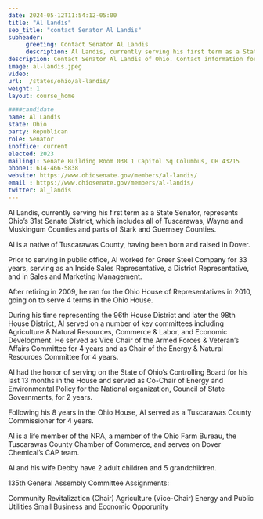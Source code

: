 ```yaml
---
date: 2024-05-12T11:54:12-05:00
title: "Al Landis"
seo_title: "contact Senator Al Landis"
subheader:
     greeting: Contact Senator Al Landis
     description: Al Landis, currently serving his first term as a State Senator, represents Ohio’s 31st Senate District, which includes all of Tuscarawas, Wayne and Muskingum Counties and parts of Stark and Guernsey Counties. He assumed office on January 1, 2023. His current term ends on December 31, 2026.
description: Contact Senator Al Landis of Ohio. Contact information for Al Landis includes email address, phone number, and mailing address.
image: al-landis.jpeg
video:
url:  /states/ohio/al-landis/
weight: 1
layout: course_home

####candidate
name: Al Landis
state: Ohio
party: Republican
role: Senator
inoffice: current
elected: 2023
mailing1: Senate Building Room 038 1 Capitol Sq Columbus, OH 43215
phone1: 614-466-5838
website: https://www.ohiosenate.gov/members/al-landis/
email : https://www.ohiosenate.gov/members/al-landis/
twitter: al_landis
---
```


Al Landis, currently serving his first term as a State Senator, represents Ohio’s 31st Senate District, which includes all of Tuscarawas, Wayne and Muskingum Counties and parts of Stark and Guernsey Counties.

Al is a native of Tuscarawas County, having been born and raised in Dover.

Prior to serving in public office, Al worked for Greer Steel Company for 33 years, serving as an Inside Sales Representative, a District Representative, and in Sales and Marketing Management.

After retiring in 2009, he ran for the Ohio House of Representatives in 2010, going on to serve 4 terms in the Ohio House.

During his time representing the 96th House District and later the 98th House District, Al served on a number of key committees including Agriculture & Natural Resources, Commerce & Labor, and Economic Development. He served as Vice Chair of the Armed Forces & Veteran’s Affairs Committee for 4 years and as Chair of the Energy & Natural Resources Committee for 4 years.

Al had the honor of serving on the State of Ohio’s Controlling Board for his last 13 months in the House and served as Co-Chair of Energy and Environmental Policy for the National organization, Council of State Governments, for 2 years.

Following his 8 years in the Ohio House, Al served as a Tuscarawas County Commissioner for 4 years.

Al is a life member of the NRA, a member of the Ohio Farm Bureau, the Tuscarawas County Chamber of Commerce, and serves on Dover Chemical’s CAP team.

Al and his wife Debby have 2 adult children and 5 grandchildren.

135th General Assembly Committee Assignments:

Community Revitalization (Chair)
Agriculture (Vice-Chair)
Energy and Public Utilities
Small Business and Economic Opporunity
